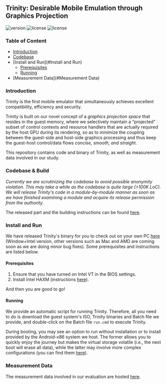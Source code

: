 ## Trinity: Desirable Mobile Emulation through Graphics Projection

![version](https://img.shields.io/badge/Version-Beta-yellow "Beta")
![license](https://img.shields.io/badge/GuestOS-Androidx86-green "Android")
![license](https://img.shields.io/badge/Licence-GPLv2-blue.svg "Apache")


### Table of Content

* [Introduction](#Introduction)
* [Codebase](#Codebase)
* [Install and Run](#Install and Run)
  * [Prerequisites](#Prerequisites)
  * [Running](#Running)
* [Measurement Data](#Measurement Data)

### Introduction

Trinity is the first mobile emulator that simultaneously achieves excellent compatibility, efficiency and security. 

Trinity is built on our novel concept of a *graphics projection space* that resides in the guest memory, where we selectively maintain a “projected” subset of control contexts and resource handlers that are actually required by the host GPU during its rendering, so as to minimize
the coupling between the guest-side and host-side graphics processing and thus keep the guest-host control/data flows *concise, smooth, and straight*.

This repository contains code and binary of Trinity, as well as measurement data involved in our study.

### Codebase & Build

*Currently we are scrutinizing the codebase to avoid possible anonymity violation. This may take a while as the codebase is quite large (>100K LoC). We will release Trinity's code in a module-by-module manner as soon as we have finished examining a module and acquire its release permission from the authority.*

The released part and the building instructions can be found [here](https://github.com/TrinityEmulator-Admin/TrinityEmulator).

### Install and Run

We have released Trinity's binary for you to check out on your own PC [here](https://drive.google.com/drive/folders/1-2s3oKei5XgpkhVPKF8quxxWTwWctm5-?usp=sharing) (Window+Intel version, other versions such as Mac and AMD are coming soon as we are doing minor bug fixes). Some prerequisites and instructions are listed below.

#### Prerequisites

1. Ensure that you have turned on Intel VT in the BIOS settings.
2. Install Intel HAXM (instructions [here](https://github.com/intel/haxm/wiki/Installation-Instructions-on-Windows)).

And then you are good to go!

#### Running

We provide an automatic script for running Trinity. Therefore, all you need to do is download the guest system's ISO, Trinity binaries and Batch file we provide, and double-click on the Batch file `run.cmd` to execute Trinity.

During booting, you may see an option to run without installation or to install provided by the Android-x86 system we host. The former allows you to quickly enjoy the journey but makes the virtual storage volatile (i.e., the next boot will erase all data), while the latter may involve more complex configurations (you can find them [here](https://www.android-x86.org/installhowto.html)).

### Measurement Data

The measurement data involved in our evaluation are hosted [here](https://drive.google.com/drive/folders/1OjvQdG02EX8Wx1TlncvO0fk888q1k5Mg?usp=sharing).

